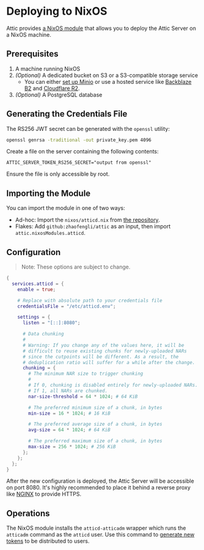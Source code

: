 # Deploying to NixOS

Attic provides [a NixOS module](https://github.com/zhaofengli/attic/blob/main/nixos/atticd.nix) that allows you to deploy the Attic Server on a NixOS machine.

## Prerequisites

1. A machine running NixOS
1. _(Optional)_ A dedicated bucket on S3 or a S3-compatible storage service
    - You can either [set up Minio](https://search.nixos.org/options?query=services.minio) or use a hosted service like [Backblaze B2](https://www.backblaze.com/b2/docs) and [Cloudflare R2](https://developers.cloudflare.com/r2).
1. _(Optional)_ A PostgreSQL database

## Generating the Credentials File

The RS256 JWT secret can be generated with the `openssl` utility:

```bash
openssl genrsa -traditional -out private_key.pem 4096
```

Create a file on the server containing the following contents:

```
ATTIC_SERVER_TOKEN_RS256_SECRET="output from openssl"
```

Ensure the file is only accessible by root.

## Importing the Module

You can import the module in one of two ways:

- Ad-hoc: Import the `nixos/atticd.nix` from [the repository](https://github.com/zhaofengli/attic).
- Flakes: Add `github:zhaofengli/attic` as an input, then import `attic.nixosModules.atticd`.

## Configuration

> Note: These options are subject to change.

```nix
{
  services.atticd = {
    enable = true;

    # Replace with absolute path to your credentials file
    credentialsFile = "/etc/atticd.env";

    settings = {
      listen = "[::]:8080";

      # Data chunking
      #
      # Warning: If you change any of the values here, it will be
      # difficult to reuse existing chunks for newly-uploaded NARs
      # since the cutpoints will be different. As a result, the
      # deduplication ratio will suffer for a while after the change.
      chunking = {
        # The minimum NAR size to trigger chunking
        #
        # If 0, chunking is disabled entirely for newly-uploaded NARs.
        # If 1, all NARs are chunked.
        nar-size-threshold = 64 * 1024; # 64 KiB

        # The preferred minimum size of a chunk, in bytes
        min-size = 16 * 1024; # 16 KiB

        # The preferred average size of a chunk, in bytes
        avg-size = 64 * 1024; # 64 KiB

        # The preferred maximum size of a chunk, in bytes
        max-size = 256 * 1024; # 256 KiB
      };
    };
  };
}
```

After the new configuration is deployed, the Attic Server will be accessible on port 8080.
It's highly recommended to place it behind a reverse proxy like [NGINX](https://nixos.wiki/wiki/Nginx) to provide HTTPS.

## Operations

The NixOS module installs the `atticd-atticadm` wrapper which runs the `atticadm` command as the `atticd` user.
Use this command to [generate new tokens](../../reference/atticadm-cli.md#atticadm-make-token) to be distributed to users.
